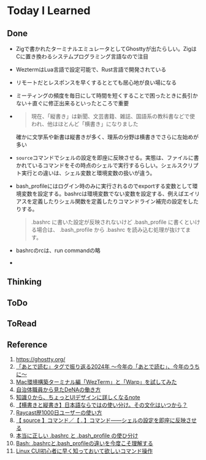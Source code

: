 # Today I Learned

## Done
- Zigで書かれたターミナルエミュレータとしてGhosttyが出たらしい。ZigはCに置き換わるシステムプログラミング言語なので注目
- WeztermはLua言語で設定可能で、Rust言語で開発されている
- リモートだとレスポンスを早くするととても居心地が良い場になる
- ミーティングの頻度を毎日にして時間を短くすることで困ったときに長引かない＋直ぐに修正出来るといったところで重要
- > 現在、「縦書き」は新聞、文芸書籍、雑誌、国語系の教科書などで使われ、他はほとんど「横書き」になりました
  
  確かに文学系や新書は縦書きが多く、理系の分野は横書きでさらに左始めが多い
- `source`コマンドでシェルの設定を即座に反映させる。実態は、ファイルに書かれているコマンドをその時点のシェルで実行するらしい。シェルスクリプト実行との違いは、シェル変数と環境変数の扱いが違う。
- bash_profileにはログイン時のみに実行されるのでexportする変数として環境変数を設定する。bashrcは環境変数でない変数を設定する、例えばエイリアスを定義したりシェル関数を定義したりコマンドライン補完の設定をしたりする。
  > .bashrc に書いた設定が反映されないけど .bash_profile に書くといける場合は、 .bash_profile から .bashrc を読み込む処理が抜けてます。

- bashrcのrcは、run commandの略
- 

## Thinking

## ToDo

## ToRead

## Reference
1. https://ghostty.org/
2. [「あとで読む」タグで振り返る2024年 〜今年の「あとで読む」、今年のうちに〜](https://bookmark.hatenastaff.com/entry/2024/12/26/120006)
3. [Mac環境構築ターミナル編「WezTerm」と「Warp」を試してみた](https://techblog.sunl.jp/terminal-setup/)
4. [自治体職員から見たDeNAの働き方](https://engineering.dena.com/blog/2024/12/dena-minoh/)
5. [知識０から、ちょっとUIデザインに詳しくなるnote](https://note.com/maelop/n/naf81b2797efa)
6. [【横書きと縦書き】日本語ならではの使い分け。その文化はいつから？](https://hirameki.noge-printing.jp/horizontal-writing-and-vertical-writing/)
7. [Raycast歴1000日ユーザーの使い方](https://zenn.dev/24/articles/d072acd2fe0ab0)
8. [【 source 】コマンド／【 . 】コマンド――シェルの設定を即座に反映させる](https://atmarkit.itmedia.co.jp/ait/articles/1712/21/news015.html)
9. [本当に正しい .bashrc と .bash_profile の使ひ分け](https://qiita.com/magicant/items/d3bb7ea1192e63fba850)
10. [Bash: .bashrcと.bash_profileの違いを今度こそ理解する](https://techracho.bpsinc.jp/hachi8833/2021_07_08/66396)
11. [Linux CUI初心者に早く知っておいて欲しいコマンド操作](https://techracho.bpsinc.jp/morimorihoge/2017_07_30/43974)